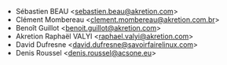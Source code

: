 - Sébastien BEAU \<<sebastien.beau@akretion.com>\>
- Clément Mombereau \<<clement.mombereau@akretion.com.br>\>
- Benoît Guillot \<<benoit.guillot@akretion.com>\>
- Akretion Raphaël VALYI \<<raphael.valyi@akretion.com>\>
- David Dufresne \<<david.dufresne@savoirfairelinux.com>\>
- Denis Roussel \<<denis.roussel@acsone.eu>\>
